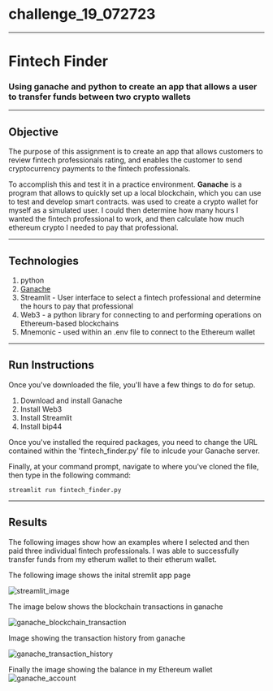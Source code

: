 # challenge_19_072723
---
# Fintech Finder 
### Using ganache and python to create an app that allows a user to transfer funds between two crypto wallets
---
## Objective

The purpose of this assignment is to create an app that allows customers to review fintech professionals rating, and enables the customer to send cryptocurrency payments to the fintech professionals.

To accomplish this and test it in a practice environment. **Ganache** is a program that allows to quickly set up a local blockchain, which you can use to test and develop smart contracts. was used to create a crypto wallet for myself as a simulated user. I could then determine how many hours I wanted the fintech professional to work, and then calculate how much ethereum crypto I needed to pay that professional.

---
## Technologies
1. python
2. [Ganache](https://trufflesuite.com/ganache/)
3. Streamlit - User interface to select a fintech professional and determine the hours to pay that professional
4. Web3 - a python library for connecting to and performing operations on Ethereum-based blockchains
5. Mnemonic - used within an .env file to connect to the Ethereum wallet

---
## Run Instructions
Once you've downloaded the file, you'll have a few things to do for setup.

1. Download and install Ganache
2. Install Web3 
3. Install Streamlit
4. Install bip44 

Once you've installed the required packages, you need to change the URL contained within the 'fintech_finder.py' file to inlcude your Ganache server. 

Finally, at your command prompt, navigate to where you've cloned the file, then type in the following command:
```
streamlit run fintech_finder.py
```
---
## Results

The following images show how an examples where I selected and then paid three individual fintech professionals. I was able to successfully transfer funds from my etherum wallet to their etherum wallet. 

The following image shows the inital stremlit app page

![streamlit_image](/Images/streamlit_transaction.png)

The image below shows the blockchain transactions in ganache

![ganache_blockchain_transaction](/Images/gnache_blockchain.png)

Image showing the transaction history from ganache

![ganache_transaction_history](/Images/gnache_transactions.png)

Finally the image showing the balance in my Ethereum wallet
![ganache_account](/Images/gnache_account.png)
